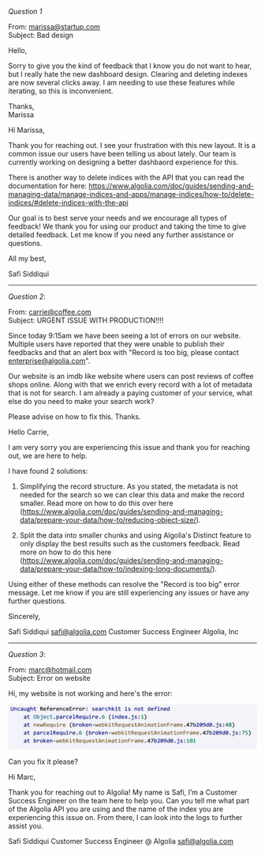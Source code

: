 _Question 1_

From: marissa@startup.com  
Subject: Bad design

Hello,

Sorry to give you the kind of feedback that I know you do not want to hear, but I really hate the new dashboard design. Clearing and deleting indexes are now several clicks away. I am needing to use these features while iterating, so this is inconvenient.

Thanks,  
Marissa

Hi Marissa,

Thank you for reaching out. I see your frustration with this new layout. It is a common issue our users have been telling us about lately. Our team is currently working on designing a better dashbaord experience for this.

There is another way to delete indices with the API that you can read the documentation for here: https://www.algolia.com/doc/guides/sending-and-managing-data/manage-indices-and-apps/manage-indices/how-to/delete-indices/#delete-indices-with-the-api

Our goal is to best serve your needs and we encourage all types of feedback! We thank you for using our product and taking the time to give detailed feedback. Let me know if you need any further assistance or questions.

All my best,

Safi Siddiqui

---

_Question 2_:

From: carrie@coffee.com  
Subject: URGENT ISSUE WITH PRODUCTION!!!!

Since today 9:15am we have been seeing a lot of errors on our website. Multiple users have reported that they were unable to publish their feedbacks and that an alert box with "Record is too big, please contact enterprise@algolia.com".

Our website is an imdb like website where users can post reviews of coffee shops online. Along with that we enrich every record with a lot of metadata that is not for search. I am already a paying customer of your service, what else do you need to make your search work?

Please advise on how to fix this. Thanks.

Hello Carrie,

I am very sorry you are experiencing this issue and thank you for reaching out, we are here to help.

I have found 2 solutions:

1. Simplifying the record structure. As you stated, the metadata is not needed for the search so we can clear this data and make the record smaller. Read more on how to do this over here (https://www.algolia.com/doc/guides/sending-and-managing-data/prepare-your-data/how-to/reducing-object-size/).

2. Split the data into smaller chunks and using Algolia's Distinct feature to only display the best results such as the customers feedback. Read more on how to do this here (https://www.algolia.com/doc/guides/sending-and-managing-data/prepare-your-data/how-to/indexing-long-documents/).

Using either of these methods can resolve the "Record is too big" error message. Let me know if you are still experiencing any issues or have any further questions.

Sincerely,

Safi Siddiqui safi@algolia.com Customer Success Engineer Algolia, Inc

---

_Question 3_:

From: marc@hotmail.com  
Subject: Error on website

Hi, my website is not working and here's the error:

![error message](./error.png)

Can you fix it please?

Hi Marc,

Thank you for reaching out to Algolia! My name is Safi, I’m a Customer Success Engineer on the team here to help you. Can you tell me what part of the Algolia API you are using and the name of the index you are experiencing this issue on. From there, I can look into the logs to further assist you.

Safi Siddiqui Customer Success Engineer @ Algolia safi@algolia.com
